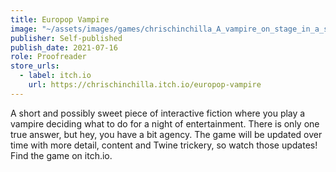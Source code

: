 ```yaml
---
title: Europop Vampire
image: "~/assets/images/games/chrischinchilla_A_vampire_on_stage_in_a_seedy_karaoke_bar_with__88b58f8e-7934-494c-bb2b-c0faa53e5ca4.png"
publisher: Self-published
publish_date: 2021-07-16
role: Proofreader
store_urls:
  - label: itch.io
    url: https://chrischinchilla.itch.io/europop-vampire
---
```


A short and possibly sweet piece of interactive fiction where you play a vampire deciding what to do for a night of entertainment. There is only one true answer, but hey, you have a bit agency. The game will be updated over time with more detail, content and Twine trickery, so watch those updates! Find the game on itch.io.